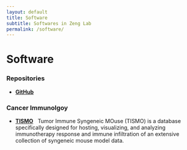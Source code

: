 ```yaml
---
layout: default
title: Software
subtitle: Softwares in Zeng Lab
permalink: /software/
---
```

# Software

### Repositories
- [**GitHub**](https://github.com/zenglab-pku?tab=repositories) &nbsp;

### Cancer Immunolgoy
- [**TISMO**](http://tismo.cistrome.org/) &nbsp; Tumor Immune Syngeneic MOuse (TISMO) is a database specifically designed for hosting, visualizing, and analyzing immunotherapy response and immune infiltration of an extensive collection of syngeneic mouse model data.

